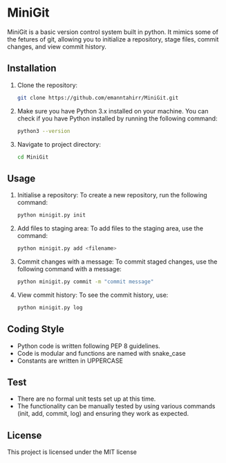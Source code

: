 # MiniGit
MiniGit is a basic version control system built in python. It mimics some of the fetures of git, allowing you to initialize a repository, stage files, commit changes, and view commit history.

## Installation
1. Clone the repository:
   ```bash
   git clone https://github.com/emanntahirr/MiniGit.git
2. Make sure you have Python 3.x installed on your machine. You can check if you have Python installed by running the following command:
   ```bash
   python3 --version
3. Navigate to project directory:
   ```bash
   cd MiniGit
## Usage
1. Initialise a repository:
   To create a new repository, run the following command:
   ```bash
   python minigit.py init
2. Add files to staging area:
   To add files to the staging area, use the command:
   ```bash
   python minigit.py add <filename>
3. Commit changes with a message:
   To commit staged changes, use the following command with a message:
   ```bash
   python minigit.py commit -m "commit message"
4. View commit history:
   To see the commit history, use:
   ```bash
   python minigit.py log
## Coding Style
- Python code is written following PEP 8 guidelines.
- Code is modular and functions are named with snake_case
- Constants are written in UPPERCASE
## Test
- There are no formal unit tests set up at this time.
- The functionality can be manually tested by using various commands (init, add, commit, log) and ensuring they work as expected.
## License
This project is licensed under the MIT license 
   
